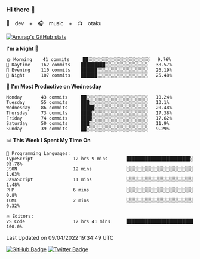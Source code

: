 ### Hi there 👋

🚀　dev　+　🎧　music　+　📺　otaku


[![Anurag's GitHub stats](https://github-readme-stats.vercel.app/api?username=koheitasaka&count_private=true&show_icons=true&theme=monokai)](https://github.com/koheitasaka/github-readme-stats)

<!--START_SECTION:waka-->
**I'm a Night 🦉** 

```text
🌞 Morning    41 commits     ██░░░░░░░░░░░░░░░░░░░░░░░   9.76% 
🌆 Daytime    162 commits    █████████░░░░░░░░░░░░░░░░   38.57% 
🌃 Evening    110 commits    ██████░░░░░░░░░░░░░░░░░░░   26.19% 
🌙 Night      107 commits    ██████░░░░░░░░░░░░░░░░░░░   25.48%

```
📅 **I'm Most Productive on Wednesday** 

```text
Monday       43 commits     ██░░░░░░░░░░░░░░░░░░░░░░░   10.24% 
Tuesday      55 commits     ███░░░░░░░░░░░░░░░░░░░░░░   13.1% 
Wednesday    86 commits     █████░░░░░░░░░░░░░░░░░░░░   20.48% 
Thursday     73 commits     ████░░░░░░░░░░░░░░░░░░░░░   17.38% 
Friday       74 commits     ████░░░░░░░░░░░░░░░░░░░░░   17.62% 
Saturday     50 commits     ███░░░░░░░░░░░░░░░░░░░░░░   11.9% 
Sunday       39 commits     ██░░░░░░░░░░░░░░░░░░░░░░░   9.29%

```


📊 **This Week I Spent My Time On** 

```text
💬 Programming Languages: 
TypeScript               12 hrs 9 mins       ████████████████████████░   95.78% 
JSON                     12 mins             ░░░░░░░░░░░░░░░░░░░░░░░░░   1.63% 
JavaScript               11 mins             ░░░░░░░░░░░░░░░░░░░░░░░░░   1.48% 
PHP                      6 mins              ░░░░░░░░░░░░░░░░░░░░░░░░░   0.8% 
TOML                     2 mins              ░░░░░░░░░░░░░░░░░░░░░░░░░   0.32%

🔥 Editors: 
VS Code                  12 hrs 41 mins      █████████████████████████   100.0%

```


 Last Updated on 09/04/2022 19:34:49 UTC
<!--END_SECTION:waka-->

[![GitHub Badge](https://img.shields.io/badge/GitHub-100000?style=for-the-badge&logo=github&logoColor=white)](https://github.com/koheitasaka)
[![Twitter Badge](https://img.shields.io/badge/Twitter-1DA1F2?style=for-the-badge&logo=twitter&logoColor=white)](https://twitter.com/sleep_asleep_)
